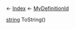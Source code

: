 ← [Index](Api-Index) ← [MyDefinitionId](VRage.Game.MyDefinitionId)

[string](System.String) ToString()

